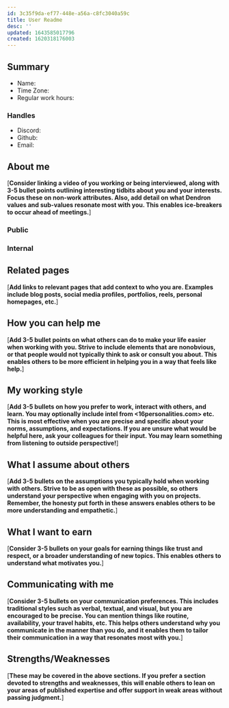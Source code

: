 ```yaml
---
id: 3c35f9da-ef77-448e-a56a-c8fc3040a59c
title: User Readme
desc: ''
updated: 1643585017796
created: 1620318176003
---
```


<!-- 
This template will help you build out your very own README, a great tool for transparently letting others know what it's like to work with you, and how you prefer to be communicated with. 

Everyone should fill out the following sections:
- summary
- handles
- about me

Everything else is optional.  You can remove those you aren't comfortable filling out, and add sections that are germane to you. 
-->

## Summary

- Name:
- Time Zone:
- Regular work hours:

### Handles
- Discord:
- Github:
- Email:

## About me

[**Consider linking a video of you working or being interviewed, along with 3-5 bullet points outlining interesting tidbits about you and your interests. Focus these on non-work attributes. Also, add detail on what Dendron values and sub-values resonate most with you. This enables ice-breakers to occur ahead of meetings.**]

### Public
<!-- NOTE: everything in public will be added to https://www.dendron.so/about -->

### Internal 
<!-- This will only be visible inside the team -->

## Related pages

[**Add links to relevant pages that add context to who you are. Examples include blog posts, social media profiles, portfolios, reels, personal homepages, etc.**]

## How you can help me

[**Add 3-5 bullet points on what others can do to make your life easier when working with you. Strive to include elements that are nonobvious, or that people would not typically think to ask or consult you about. This enables others to be more efficient in helping you in a way that feels like help.**]

## My working style

[**Add 3-5 bullets on how you prefer to work, interact with others, and learn. You may optionally include intel from <16personalities.com> etc. This is most effective when you are precise and specific about your norms, assumptions, and expectations. If you are unsure what would be helpful here, ask your colleagues for their input. You may learn something from listening to outside perspective!**]

## What I assume about others

[**Add 3-5 bullets on the assumptions you typically hold when working with others. Strive to be as open with these as possible, so others understand your perspective when engaging with you on projects. Remember, the honesty put forth in these answers enables others to be more understanding and empathetic.**]

## What I want to earn

[**Consider 3-5 bullets on your goals for earning things like trust and respect, or a broader understanding of new topics. This enables others to understand what motivates you.**]

## Communicating with me

[**Consider 3-5 bullets on your communication preferences. This includes traditional styles such as verbal, textual, and visual, but you are encouraged to be precise. You can mention things like routine, availability, your travel habits, etc. This helps others understand why you communicate in the manner than you do, and it enables them to tailor their communication in a way that resonates most with you.**]

## Strengths/Weaknesses

[**These may be covered in the above sections. If you prefer a section devoted to strengths and weaknesses, this will enable others to lean on your areas of published expertise and offer support in weak areas without passing judgment.**]
